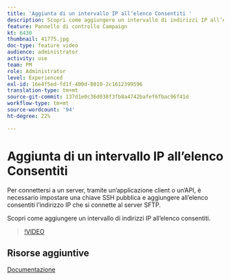 ```yaml
---
title: 'Aggiunta di un intervallo IP all’elenco Consentiti '
description: Scopri come aggiungere un intervallo di indirizzi IP all’elenco consentiti.
feature: Pannello di controllo Campaign
kt: 6430
thumbnail: 41775.jpg
doc-type: feature video
audience: administrator
activity: use
team: PM
role: Administrator
level: Experienced
exl-id: 16e4f5ed-fd1f-400d-8010-2c1612399596
translation-type: tm+mt
source-git-commit: 137d1e0c36d038f3fb8a4742bafef6fbac96f41d
workflow-type: tm+mt
source-wordcount: '94'
ht-degree: 22%

---
```


# Aggiunta di un intervallo IP all’elenco Consentiti

Per connettersi a un server, tramite un’applicazione client o un’API, è necessario impostare una chiave SSH pubblica e aggiungere all’elenco consentiti l’indirizzo IP che si connette al server SFTP.

Scopri come aggiungere un intervallo di indirizzi IP all’elenco consentiti.

>[!VIDEO](https://video.tv.adobe.com/v/41775?quality=12)

## Risorse aggiuntive

[Documentazione](https://docs.adobe.com/content/help/en/control-panel/using/sftp-management/ip-range-allow-listing.html)

